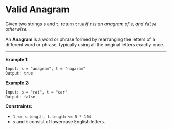 <h1>Valid Anagram</h1>

Given two strings `s` and `t`, return `true` _if `t` is an anagram of `s`, and `false` otherwise._

An __Anagram__ is a word or phrase formed by rearranging the letters of a different word or phrase, typically using all the original letters exactly once.

<hr>

__Example 1:__
```
Input: s = "anagram", t = "nagaram"
Output: true
```
__Example 2:__
```
Input: s = "rat", t = "car"
Output: false
```

__Constraints:__

- `1 <= s.length, t.length <= 5 * 104`
- `s` and `t` consist of lowercase English letters.
